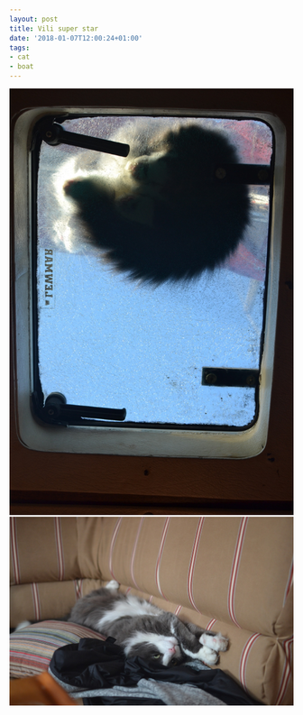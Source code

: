 ```yaml
---
layout: post
title: Vili super star
date: '2018-01-07T12:00:24+01:00'
tags:
- cat
- boat
---
```

![Vili super star](/files/tumblr_p24tgtrgcq1tq106bo1_1280.jpg)
![Vili super star](/files/tumblr_p24tgtrgcq1tq106bo2_1280.jpg)
